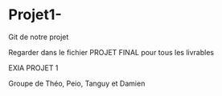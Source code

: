 # Projet1-
Git de notre projet

Regarder dans le fichier PROJET FINAL pour tous les livrables

EXIA PROJET 1

Groupe de Théo, Peio, Tanguy et Damien
